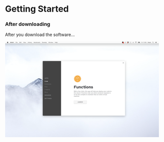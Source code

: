 # Getting Started

### After downloading

After you download the software...

<img src="https://github.com/optoolco/docs/blob/master/guides/getting-started/images/toolbox-1.png?raw=true"/>
